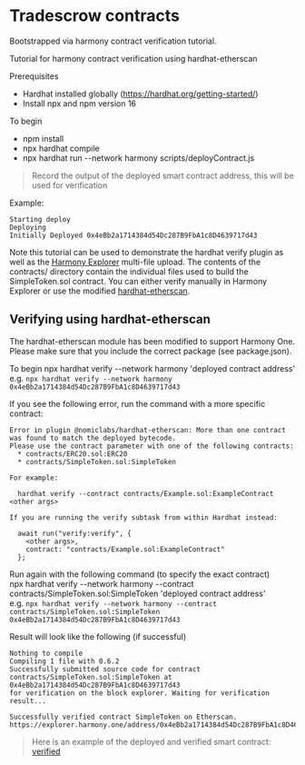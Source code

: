 # Tradescrow contracts
Bootstrapped via harmony contract verification tutorial.

Tutorial for harmony contract verification using hardhat-etherscan  

Prerequisites  
- Hardhat installed globally (https://hardhat.org/getting-started/)
- Install npx and npm version 16

To begin  
- npm install
- npx hardhat compile
- npx hardhat run --network harmony scripts/deployContract.js  

> Record the output of the deployed smart contract address, this will be used for verification

Example:
```
Starting deploy
Deploying
Initially Deployed 0x4eBb2a1714384d54Dc287B9FbA1c8D4639717d43
```

Note this tutorial can be used to demonstrate the hardhat verify plugin as well as the [Harmony Explorer](https://explorer.harmony.one) multi-file upload. The contents of the contracts/ directory contain the individual files used to build the SimpleToken.sol contract. You can either verify manually in Harmony Explorer or use the modified [hardhat-etherscan](https://github.com/victaphu/hardhat/tree/master/packages/hardhat-etherscan). 

## Verifying using hardhat-etherscan
The hardhat-etherscan module has been modified to support Harmony One. Please make sure that you include the correct package (see package.json).

To begin
npx hardhat verify --network harmony 'deployed contract address'   
e.g. ```npx hardhat verify --network harmony 0x4eBb2a1714384d54Dc287B9FbA1c8D4639717d43```

If you see the following error, run the command with a more specific contract:
```
Error in plugin @nomiclabs/hardhat-etherscan: More than one contract was found to match the deployed bytecode.
Please use the contract parameter with one of the following contracts:
  * contracts/ERC20.sol:ERC20
  * contracts/SimpleToken.sol:SimpleToken

For example:

  hardhat verify --contract contracts/Example.sol:ExampleContract <other args>

If you are running the verify subtask from within Hardhat instead:

  await run("verify:verify", {
    <other args>,
    contract: "contracts/Example.sol:ExampleContract"
  };
```
Run again with the following command (to specify the exact contract)      
npx hardhat verify --network harmony --contract contracts/SimpleToken.sol:SimpleToken 'deployed contract address'   
e.g. ```npx hardhat verify --network harmony --contract contracts/SimpleToken.sol:SimpleToken 0x4eBb2a1714384d54Dc287B9FbA1c8D4639717d43```

Result will look like the following (if successful)
```
Nothing to compile
Compiling 1 file with 0.6.2
Successfully submitted source code for contract
contracts/SimpleToken.sol:SimpleToken at 0x4eBb2a1714384d54Dc287B9FbA1c8D4639717d43
for verification on the block explorer. Waiting for verification result...

Successfully verified contract SimpleToken on Etherscan.
https://explorer.harmony.one/address/0x4eBb2a1714384d54Dc287B9FbA1c8D4639717d43#code
```
> Here is an example of the deployed and verified smart contract: [verified](https://explorer.harmony.one/address/0x4eBb2a1714384d54Dc287B9FbA1c8D4639717d43#code)

